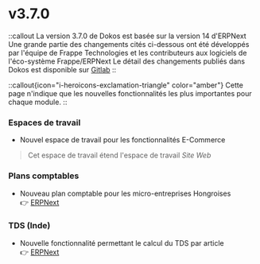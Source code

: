 # v3.7.0

::callout
La version 3.7.0 de Dokos est basée sur la version 14 d'ERPNext
Une grande partie des changements cités ci-dessous ont été développés par l'équipe de Frappe Technologies et les contributeurs aux logiciels de l'éco-système Frappe/ERPNext
Le détail des changements publiés dans Dokos est disponible sur [Gitlab](https://gitlab.com/dokos/dokos/-/releases/v3.7.0)
::

::callout{icon="i-heroicons-exclamation-triangle" color="amber"}
Cette page n'indique que les nouvelles fonctionnalités les plus importantes pour chaque module.
::


### Espaces de travail

- Nouvel espace de travail pour les fonctionnalités E-Commerce 
> Cet espace de travail étend l'espace de travail *Site Web*


### Plans comptables

- Nouveau plan comptable pour les micro-entreprises Hongroises  
:point_right: [ERPNext](https://github.com/frappe/erpnext/pull/32809)


### TDS (Inde)

- Nouvelle fonctionnalité permettant le calcul du TDS par article  
:point_right: [ERPNext](https://github.com/frappe/erpnext/pull/32646)